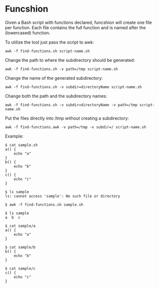 # Funcshion

Given a Bash script with functions declared, funcshion will create one file per function. Each file contains the full function and is named after the (lowercased) function.

To utilize the tool just pass the script to awk:

```
awk -f find-functions.sh script-name.sh
```

Change the path to where the subdirectory should be generated:

```
awk -f find-functions.sh -v path=/tmp script-name.sh
```

Change the name of the generated subdirectory:

```
awk -f find-functions.sh -v subdir=directoryName script-name.sh
```

Change both the path and the subdirectory names:
```
awk -f find-functions.sh -v subdir=directoryName -v path=/tmp script-name.sh
```

Put the files directly into /tmp without creating a subdirectory:

```
awk -f find-functions.awk -v path=/tmp -v subdir=/ script-name.sh
```

Example:

```
$ cat sample.sh
a() {
    echo "a"
}
b() {
    echo "b"
}
c() {
    echo "c"
}

$ ls sample
ls: cannot access 'sample': No such file or directory

$ awk -f find-functions.sh sample.sh

$ ls sample
a  b  c

$ cat sample/a
a() {
    echo "a"
}

$ cat sample/b
b() {
    echo "b"
}

$ cat sample/c
c() {
    echo "c"
}
```


